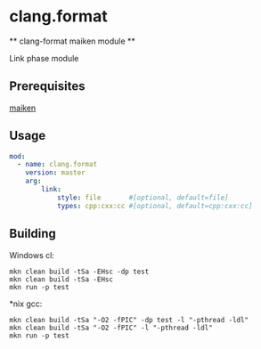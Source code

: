 # clang.format

** clang-format maiken module ** 

Link phase module

## Prerequisites
  [maiken](https://github.com/Dekken/maiken)


## Usage

```yaml
mod:
  - name: clang.format
    version: master
    arg:
        link:
            style: file       #[optional, default=file]
            types: cpp:cxx:cc #[optional, default=cpp:cxx:cc]
```

## Building
  
  Windows cl:

    mkn clean build -tSa -EHsc -dp test
  	mkn clean build -tSa -EHsc 
  	mkn run -p test


  *nix gcc:

    mkn clean build -tSa "-O2 -fPIC" -dp test -l "-pthread -ldl"
    mkn clean build -tSa "-O2 -fPIC" -l "-pthread -ldl"
    mkn run -p test
    
